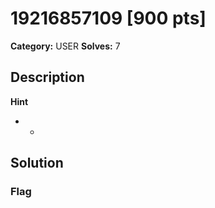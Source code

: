 # 19216857109 [900 pts]

**Category:** USER
**Solves:** 7

## Description
>

**Hint**
* -

## Solution

### Flag

